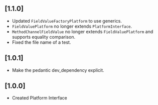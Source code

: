 ## [1.1.0]

- Updated `FieldValueFactoryPlatform` to use generics.
- `FieldValuePlatform` no longer extends `PlatformInterface`.
- `MethodChannelFieldValue` no longer extends `FieldValuePlatform` and supports
  equality comparison.
- Fixed the file name of a test.

## [1.0.1]

- Make the pedantic dev_dependency explicit.

## [1.0.0]

- Created Platform Interface
